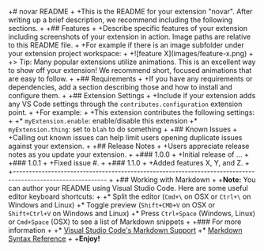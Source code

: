 +# novar README
+
+This is the README for your extension "novar". After writing up a brief description, we recommend including the following sections.
+
+## Features
+
+Describe specific features of your extension including screenshots of your extension in action. Image paths are relative to this README file.
+
+For example if there is an image subfolder under your extension project workspace:
+
+\!\[feature X\]\(images/feature-x.png\)
+
+> Tip: Many popular extensions utilize animations. This is an excellent way to show off your extension! We recommend short, focused animations that are easy to follow.
+
+## Requirements
+
+If you have any requirements or dependencies, add a section describing those and how to install and configure them.
+
+## Extension Settings
+
+Include if your extension adds any VS Code settings through the `contributes.configuration` extension point.
+
+For example:
+
+This extension contributes the following settings:
+
+* `myExtension.enable`: enable/disable this extension
+* `myExtension.thing`: set to `blah` to do something
+
+## Known Issues
+
+Calling out known issues can help limit users opening duplicate issues against your extension.
+
+## Release Notes
+
+Users appreciate release notes as you update your extension.
+
+### 1.0.0
+
+Initial release of ...
+
+### 1.0.1
+
+Fixed issue #.
+
+### 1.1.0
+
+Added features X, Y, and Z.
+
+-----------------------------------------------------------------------------------------------------------
+
+## Working with Markdown
+
+**Note:** You can author your README using Visual Studio Code.  Here are some useful editor keyboard shortcuts:
+
+* Split the editor (`Cmd+\` on OSX or `Ctrl+\` on Windows and Linux)
+* Toggle preview (`Shift+CMD+V` on OSX or `Shift+Ctrl+V` on Windows and Linux)
+* Press `Ctrl+Space` (Windows, Linux) or `Cmd+Space` (OSX) to see a list of Markdown snippets
+
+### For more information
+
+* [Visual Studio Code's Markdown Support](http://code.visualstudio.com/docs/languages/markdown)
+* [Markdown Syntax Reference](https://help.github.com/articles/markdown-basics/)
+
+**Enjoy!**

